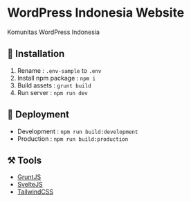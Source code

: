 # WordPress Indonesia Website

Komunitas WordPress Indonesia

## 📝 Installation
1. Rename : `.env-sample` to `.env`
2. Install npm package : `npm i`
3. Build assets : `grunt build`
4. Run server : `npm run dev`

## 🚀 Deployment
- Development : `npm run build:development`
- Production : `npm run build:production`

## ⚒️ Tools
- [GruntJS](https://gruntjs.com/)
- [SvelteJS](https://svelte.dev/)
- [TailwindCSS](https://tailwindcss.com/)
